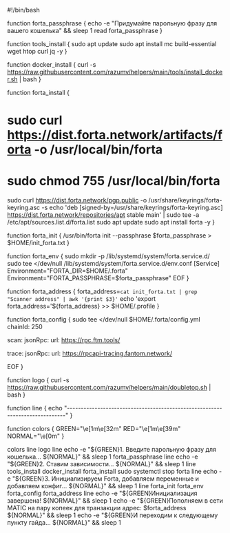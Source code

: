 #!/bin/bash

function forta_passphrase {
  echo -e "Придумайте парольную фразу для вашего кошелька" && sleep 1
  read forta_passphrase
}

function tools_install {
  sudo apt update
  sudo apt install mc build-essential wget htop curl jq -y
}

function docker_install {
  curl -s https://raw.githubusercontent.com/razumv/helpers/main/tools/install_docker.sh | bash
}

function forta_install {
  # sudo curl https://dist.forta.network/artifacts/forta -o /usr/local/bin/forta
  # sudo chmod 755 /usr/local/bin/forta
  sudo curl https://dist.forta.network/pgp.public -o /usr/share/keyrings/forta-keyring.asc -s
  echo 'deb [signed-by=/usr/share/keyrings/forta-keyring.asc] https://dist.forta.network/repositories/apt stable main' | sudo tee -a /etc/apt/sources.list.d/forta.list
  sudo apt update
  sudo apt install forta -y
}

function forta_init {
  /usr/bin/forta init --passphrase $forta_passphrase > $HOME/init_forta.txt
}

function forta_env {
  sudo mkdir -p /lib/systemd/system/forta.service.d/
  sudo tee <<EOF >/dev/null /lib/systemd/system/forta.service.d/env.conf
  [Service]
  Environment="FORTA_DIR=$HOME/.forta"
  Environment="FORTA_PASSPHRASE=$forta_passphrase"
EOF
}

function forta_address {
  forta_address=`cat init_forta.txt | grep "Scanner address" | awk '{print $3}'`
  echo 'export forta_address='${forta_address} >> $HOME/.profile
}

function forta_config {
  sudo tee <<EOF >/dev/null $HOME/.forta/config.yml
  chainId: 250

  scan:
    jsonRpc:
      url: https://rpc.ftm.tools/

  trace:
    jsonRpc:
        url: https://rpcapi-tracing.fantom.network/

EOF
}

function logo {
  curl -s https://raw.githubusercontent.com/razumv/helpers/main/doubletop.sh | bash
}

function line {
  echo "-----------------------------------------------------------------------------"
}

function colors {
  GREEN="\e[1m\e[32m"
  RED="\e[1m\e[39m"
  NORMAL="\e[0m"
}



colors
line
logo
line
echo -e "${GREEN}1. Введите парольную фразу для кошелька... ${NORMAL}" && sleep 1
forta_passphrase
line
echo -e "${GREEN}2. Ставим зависимости... ${NORMAL}" && sleep 1
line
tools_install
docker_install
forta_install
sudo systemctl stop forta
line
echo -e "${GREEN}3. Инициализируем Forta, добавляем переменные и добавляем конфиг... ${NORMAL}" && sleep 1
line
forta_init
forta_env
forta_config
forta_address
line
echo -e "${GREEN}Инициализация завершена! ${NORMAL}" && sleep 1
echo -e "${GREEN}Пополняем в сети MATIC на пару копеек для транзакции адрес: $forta_address ${NORMAL}" && sleep 1
echo -e "${GREEN}И переходим к следующему пункту гайда... ${NORMAL}" && sleep 1
